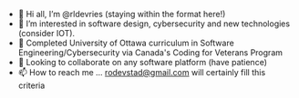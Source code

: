 - 👋 Hi all, I’m @rldevries (staying within the format here!)
- 👀 I’m interested in software design, cybersecurity and new technologies (consider IOT).
- 🌱 Completed University of Ottawa curriculum in Software Engineering/Cybersecurity via Canada's Coding for Veterans Program
- 💞️ Looking to collaborate on any software platform (have patience)
- 📫 How to reach me ... rodevstad@gmail.com will certainly fill this criteria

<!---
rldevries/rldevries is a ✨ special ✨ repository because its `README.md` (this file) appears on your GitHub profile.
You can click the Preview link to take a look at your changes.
--->
